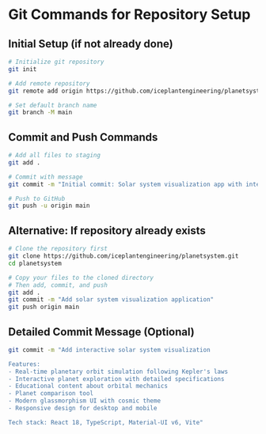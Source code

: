 # Git Commands for Repository Setup

## Initial Setup (if not already done)

```bash
# Initialize git repository
git init

# Add remote repository
git remote add origin https://github.com/iceplantengineering/planetsystem.git

# Set default branch name
git branch -M main
```

## Commit and Push Commands

```bash
# Add all files to staging
git add .

# Commit with message
git commit -m "Initial commit: Solar system visualization app with interactive planetary motion"

# Push to GitHub
git push -u origin main
```

## Alternative: If repository already exists

```bash
# Clone the repository first
git clone https://github.com/iceplantengineering/planetsystem.git
cd planetsystem

# Copy your files to the cloned directory
# Then add, commit, and push
git add .
git commit -m "Add solar system visualization application"
git push origin main
```

## Detailed Commit Message (Optional)

```bash
git commit -m "Add interactive solar system visualization

Features:
- Real-time planetary orbit simulation following Kepler's laws
- Interactive planet exploration with detailed specifications
- Educational content about orbital mechanics
- Planet comparison tool
- Modern glassmorphism UI with cosmic theme
- Responsive design for desktop and mobile

Tech stack: React 18, TypeScript, Material-UI v6, Vite"
```